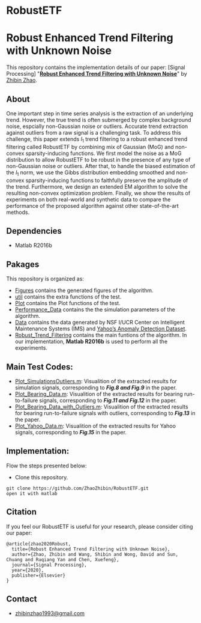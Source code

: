 # RobustETF

# Robust Enhanced Trend Filtering with Unknown Noise


This repository contains the implementation details of our paper: [Signal Processing]
"[**Robust Enhanced Trend Filtering with Unknown Noise**](https://www.sciencedirect.com/science/article/pii/S0165168420304333)" 
by [Zhibin Zhao](https://zhaozhibin.github.io/). 


## About
One important step in time series analysis is the extraction of an underlying trend. However, the true trend is often submerged by complex background noise, espcially non-Gaussian noise or outliers. Accurate trend extraction against outliers from a raw signal is a challenging task. To address this challenge, this paper extends $l_1$ trend filtering to a robust enhanced trend filtering called RobustETF by combining mix of Gaussian (MoG) and non-convex sparsity-inducing functions. We first model the noise as a MoG distribution to allow RobustETF to be robust in the presence of any type of non-Gaussian noise or outliers. After that, to handle the biased estimation of the $l_1$ norm, we use the Gibbs distribution embedding smoothed and non-convex sparsity-inducing functions to faithfully preserve the amplitude of the trend. Furthermore, we design an extended EM algorithm to solve the resulting non-convex optimization problem. Finally, we show the results of experiments on both real-world and synthetic data to compare the performance of the proposed algorithm against other state-of-the-art methods.

## Dependencies
- Matlab R2016b

## Pakages

This repository is organized as:
- [Figures](https://github.com/ZhaoZhibin/RobustETF/tree/master/Figures) contains the generated figures of the algorithm.
- [util](https://github.com/ZhaoZhibin/RobustETF/tree/master/util) contains the extra functions of the test.
- [Plot](https://github.com/ZhaoZhibin/RobustETF/tree/master/Plot) contains the Plot functions of the test.
- [Performance_Data](https://github.com/ZhaoZhibin/RobustETF/tree/master/Performance_Data) contains the the simulation parameters of the algorithm.
- [Data](https://github.com/ZhaoZhibin/RobustETF/tree/master/Data) contains the data generated by NSF I/UCR Center on Intelligent Maintenance Systems (IMS) and [Yahoo’s Anomaly Detection Dataset](https://webscope.sandbox.yahoo.com/catalog.php?datatype=s).
- [Robust_Trend_Filtering](https://github.com/ZhaoZhibin/RobustETF/tree/master/Robust_Trend_Filtering) contains the main funtions of the algorithm.
In our implementation, **Matlab R2016b** is used to perform all the experiments.


## Main Test Codes:
- [Plot_SimulationsOutliers.m](https://github.com/ZhaoZhibin/RobustETF/tree/master/Plot_SimulationsOutliers.m): Visualition of the extracted results for simulation signals, corresponding to ***Fig.8 and Fig.9*** in the paper.
- [Plot_Bearing_Data.m](https://github.com/ZhaoZhibin/RobustETF/tree/master/Plot_Bearing_Data.m): Visualition of the extracted results for bearing run-to-failure signals, corresponding to ***Fig.11 and Fig.12*** in the paper.
- [Plot_Bearing_Data_with_Outliers.m](https://github.com/ZhaoZhibin/RobustETF/tree/master/Plot_Bearing_Data_with_Outliers.m): Visualition of the extracted results for bearing run-to-failure signals with outliers, corresponding to ***Fig.13*** in the paper.
- [Plot_Yahoo_Data.m](https://github.com/ZhaoZhibin/RobustETF/tree/master/Plot_Yahoo_Data.m): Visualition of the extracted results for Yahoo signals, corresponding to ***Fig.15*** in the paper.



## Implementation:
Flow the steps presented below:
-  Clone this repository.
```
git clone https://github.com/ZhaoZhibin/RobustETF.git
open it with matlab
```


## Citation
If you feel our RobustETF is useful for your research, please consider citing our paper: 

```
@article{zhao2020Robust,
  title={Robust Enhanced Trend Filtering with Unknown Noise},
  author={Zhao, Zhibin and Wang, Shibin and Wong, David and Sun, Chuang and Ruqiang Yan and Chen, Xuefeng},
  journal={Signal Processing},
  year={2020},
  publisher={Elsevier}
}
```
## Contact
- zhibinzhao1993@gmail.com


